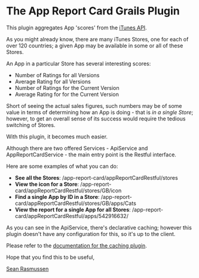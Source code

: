 The App Report Card Grails Plugin 
=============================

This plugin aggregates App 'scores' from the <a href="http://www.apple.com/itunes/affiliates/resources/documentation/itunes-store-web-service-search-api.html">iTunes API</a>.
                 
As you might already know, there are many iTunes Stores, one for each of over 120 countries; a given App may be available in some or all of these Stores.


An App in a particular Store has several interesting scores:

* Number of Ratings for all Versions
* Average Rating for all Versions
* Number of Ratings for the Current Version
* Average Rating for for the Current Version

Short of seeing the actual sales figures, such numbers may be of some value
in terms of determining how an App is doing - that is <i>in a single Store</i>; however, to
get an overall sense of its success would require the tedious switching of
Stores.

With this plugin, it becomes much easier.
                 
Although there are two offered Services - ApiService and AppReportCardService - the main entry point is the Restful interface.
                
Here are some examples of what you can do:

* **See all the Stores**: /app-report-card/appReportCardRestful/stores
* **View the icon for a Store**: /app-report-card/appReportCardRestful/stores/GB/icon
* **Find a single App by ID in a Store**: /app-report-card/appReportCardRestful/stores/GB/apps/Cats
* **View the report for a single App for all Stores**: /app-report-card/appReportCardRestful/apps/542916632/  

As you can see in the ApiService, there's declarative caching; however this plugin doesn't have any configuration for this, so it's up to the client.
                
Please refer to the <a href="http://grails-plugins.github.io/grails-cache/docs/manual/guide/usage.html#configuration">documentation for the caching plugin</a>.

Hope that you find this to be useful,

<a href="http://erasmos.com" target="_erasmos">Sean Rasmussen</a>
 
